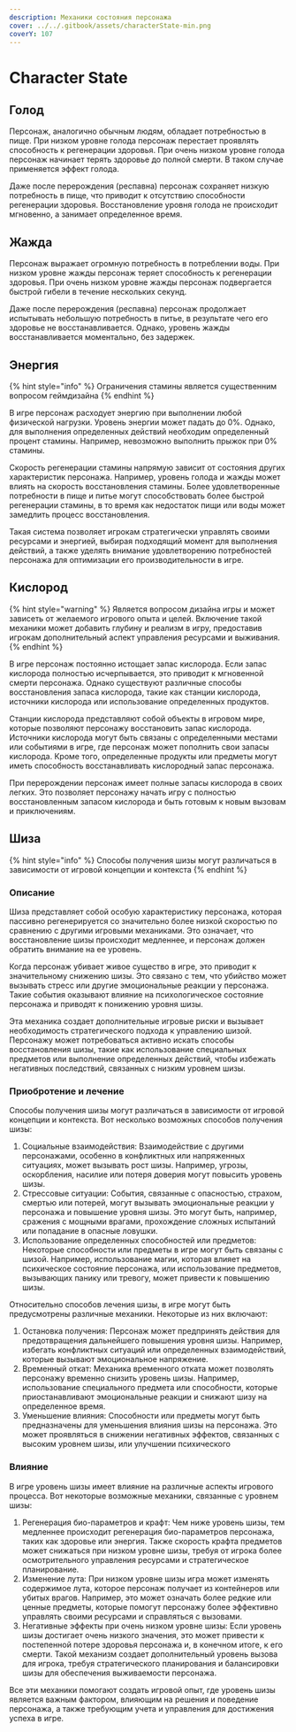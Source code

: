 ```yaml
---
description: Механики состояния персонажа
cover: ../../.gitbook/assets/characterState-min.png
coverY: 107
---
```


# Character State

## Голод

Персонаж, аналогично обычным людям, обладает потребностью в пище. При низком уровне голода персонаж перестает проявлять способность к регенерации здоровья. При очень низком уровне голода персонаж начинает терять здоровье до полной смерти. В таком случае применяется эффект голода.

Даже после перерождения (респавна) персонаж сохраняет низкую потребность в пище, что приводит к отсутствию способности регенерации здоровья. Восстановление уровня голода не происходит мгновенно, а занимает определенное время.

## Жажда

Персонаж выражает огромную потребность в потреблении воды. При низком уровне жажды персонаж теряет способность к регенерации здоровья. При очень низком уровне жажды персонаж подвергается быстрой гибели в течение нескольких секунд.

Даже после перерождения (респавна) персонаж продолжает испытывать небольшую потребность в питье, в результате чего его здоровье не восстанавливается. Однако, уровень жажды восстанавливается моментально, без задержек.

## Энергия

{% hint style="info" %}
Ограничения стамины является существенним вопросом геймдизайна
{% endhint %}

В игре персонаж расходует энергию при выполнении любой физической нагрузки. Уровень энергии может падать до 0%. Однако, для выполнения определенных действий необходим определенный процент стамины. Например, невозможно выполнить прыжок при 0% стамины.

Скорость регенерации стамины напрямую зависит от состояния других характеристик персонажа. Например, уровень голода и жажды может влиять на скорость восстановления стамины. Более удовлетворенные потребности в пище и питье могут способствовать более быстрой регенерации стамины, в то время как недостаток пищи или воды может замедлить процесс восстановления.

Такая система позволяет игрокам стратегически управлять своими ресурсами и энергией, выбирая подходящий момент для выполнения действий, а также уделять внимание удовлетворению потребностей персонажа для оптимизации его производительности в игре.

## Кислород

{% hint style="warning" %}
Является вопросом дизайна игры и может зависеть от желаемого игрового опыта и целей. Включение такой механики может добавить глубину и реализм в игру, предоставив игрокам дополнительный аспект управления ресурсами и выживания.
{% endhint %}

В игре персонаж постоянно истощает запас кислорода. Если запас кислорода полностью исчерпывается, это приводит к мгновенной смерти персонажа. Однако существуют различные способы восстановления запаса кислорода, такие как станции кислорода, источники кислорода или использование определенных продуктов.

Станции кислорода представляют собой объекты в игровом мире, которые позволяют персонажу восстановить запас кислорода. Источники кислорода могут быть связаны с определенными местами или событиями в игре, где персонаж может пополнить свои запасы кислорода. Кроме того, определенные продукты или предметы могут иметь способность восстанавливать кислородный запас персонажа.

При перерождении персонаж имеет полные запасы кислорода в своих легких. Это позволяет персонажу начать игру с полностью восстановленным запасом кислорода и быть готовым к новым вызовам и приключениям.

## Шиза

{% hint style="info" %}
Способы получения шизы могут различаться в зависимости от игровой концепции и контекста
{% endhint %}

### Описание

Шиза представляет собой особую характеристику персонажа, которая пассивно регенерируется со значительно более низкой скоростью по сравнению с другими игровыми механиками. Это означает, что восстановление шизы происходит медленнее, и персонаж должен обратить внимание на ее уровень.

Когда персонаж убивает живое существо в игре, это приводит к значительному снижению шизы. Это связано с тем, что убийство может вызывать стресс или другие эмоциональные реакции у персонажа. Такие события оказывают влияние на психологическое состояние персонажа и приводят к понижению уровня шизы.

Эта механика создает дополнительные игровые риски и вызывает необходимость стратегического подхода к управлению шизой. Персонажу может потребоваться активно искать способы восстановления шизы, такие как использование специальных предметов или выполнение определенных действий, чтобы избежать негативных последствий, связанных с низким уровнем шизы.

### Приобротение и лечение

Способы получения шизы могут различаться в зависимости от игровой концепции и контекста. Вот несколько возможных способов получения шизы:

1. Социальные взаимодействия: Взаимодействие с другими персонажами, особенно в конфликтных или напряженных ситуациях, может вызывать рост шизы. Например, угрозы, оскорбления, насилие или потеря доверия могут повысить уровень шизы.
2. Стрессовые ситуации: События, связанные с опасностью, страхом, смертью или потерей, могут вызывать эмоциональные реакции у персонажа и повышение уровня шизы. Это могут быть, например, сражения с мощными врагами, прохождение сложных испытаний или попадание в опасные ловушки.
3. Использование определенных способностей или предметов: Некоторые способности или предметы в игре могут быть связаны с шизой. Например, использование магии, которая влияет на психическое состояние персонажа, или использование предметов, вызывающих панику или тревогу, может привести к повышению шизы.

Относительно способов лечения шизы, в игре могут быть предусмотрены различные механики. Некоторые из них включают:

1. Остановка получения: Персонаж может предпринять действия для предотвращения дальнейшего повышения уровня шизы. Например, избегать конфликтных ситуаций или определенных взаимодействий, которые вызывают эмоциональное напряжение.
2. Временный откат: Механика временного отката может позволять персонажу временно снизить уровень шизы. Например, использование специального предмета или способности, которые приостанавливают эмоциональные реакции и снижают шизу на определенное время.
3. Уменьшение влияния: Способности или предметы могут быть предназначены для уменьшения влияния шизы на персонажа. Это может проявляться в снижении негативных эффектов, связанных с высоким уровнем шизы, или улучшении психического

### Влияние

В игре уровень шизы имеет влияние на различные аспекты игрового процесса. Вот некоторые возможные механики, связанные с уровнем шизы:

1. Регенерация био-параметров и крафт: Чем ниже уровень шизы, тем медленнее происходит регенерация био-параметров персонажа, таких как здоровье или энергия. Также скорость крафта предметов может снижаться при низком уровне шизы, требуя от игрока более осмотрительного управления ресурсами и стратегическое планирование.
2. Изменение лута: При низком уровне шизы игра может изменять содержимое лута, которое персонаж получает из контейнеров или убитых врагов. Например, это может означать более редкие или ценные предметы, которые помогут персонажу более эффективно управлять своими ресурсами и справляться с вызовами.
3. Негативные эффекты при очень низком уровне шизы: Если уровень шизы достигает очень низкого значения, это может привести к постепенной потере здоровья персонажа и, в конечном итоге, к его смерти. Такой механизм создает дополнительный уровень вызова для игрока, требуя стратегического планирования и балансировки шизы для обеспечения выживаемости персонажа.

Все эти механики помогают создать игровой опыт, где уровень шизы является важным фактором, влияющим на решения и поведение персонажа, а также требующим учета и управления для достижения успеха в игре.
